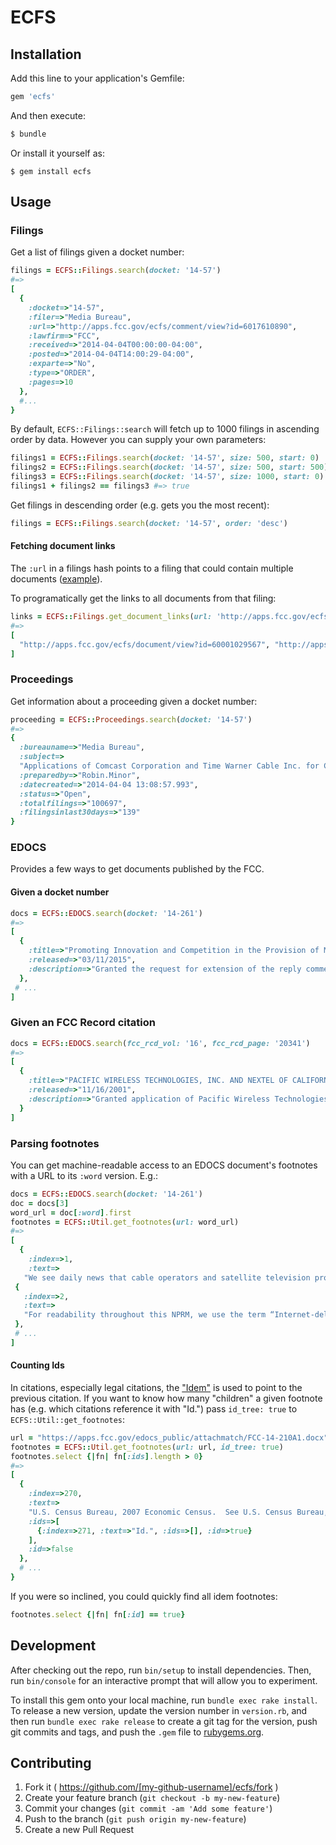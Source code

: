 # ECFS

## Installation

Add this line to your application's Gemfile:

```ruby
gem 'ecfs'
```

And then execute:

```sh
$ bundle
```

Or install it yourself as:

```
$ gem install ecfs
```

## Usage

### Filings

Get a list of filings given a docket number:

```ruby
filings = ECFS::Filings.search(docket: '14-57')
#=>
[
  {
    :docket=>"14-57",
    :filer=>"Media Bureau",
    :url=>"http://apps.fcc.gov/ecfs/comment/view?id=6017610890",
    :lawfirm=>"FCC",
    :received=>"2014-04-04T00:00:00-04:00",
    :posted=>"2014-04-04T14:00:29-04:00",
    :exparte=>"No",
    :type=>"ORDER",
    :pages=>10
  },
  #...
}
```

By default, `ECFS::Filings::search` will fetch up to 1000 filings in ascending order by data. However you can supply your own parameters:

```ruby
filings1 = ECFS::Filings.search(docket: '14-57', size: 500, start: 0)
filings2 = ECFS::Filings.search(docket: '14-57', size: 500, start: 500)
filings3 = ECFS::Filings.search(docket: '14-57', size: 1000, start: 0)
filings1 + filings2 == filings3 #=> true
```

Get filings in descending order (e.g. gets you the most recent):

```ruby
filings = ECFS::Filings.search(docket: '14-57', order: 'desc')
```

#### Fetching document links

The `:url` in a filings hash points to a filing that could contain multiple documents ([example](http://apps.fcc.gov/ecfs/comment/view?id=60001016691)).

To programatically get the links to all documents from that filing:

```ruby
links = ECFS::Filings.get_document_links(url: 'http://apps.fcc.gov/ecfs/comment/view?id=60001016691')
#=>
[
  "http://apps.fcc.gov/ecfs/document/view?id=60001029567", "http://apps.fcc.gov/ecfs/document/view?id=60001029568"
]
```

### Proceedings

Get information about a proceeding given a docket number:

```ruby
proceeding = ECFS::Proceedings.search(docket: '14-57')
#=>
{
  :bureauname=>"Media Bureau",
  :subject=>
  "Applications of Comcast Corporation and Time Warner Cable Inc. for Consent to Assign or Transfer Control of Licenses and Applications",
  :preparedby=>"Robin.Minor",
  :datecreated=>"2014-04-04 13:08:57.993",
  :status=>"Open",
  :totalfilings=>"100697",
  :filingsinlast30days=>"139"
}
```

### EDOCS

Provides a few ways to get documents published by the FCC.

#### Given a docket number

```ruby
docs = ECFS::EDOCS.search(docket: '14-261')
#=>
[
  {
    :title=>"Promoting Innovation and Competition in the Provision of Multichannel Video Programming Distribution Services",
    :released=>"03/11/2015",
    :description=>"Granted the request for extension of the reply comment deadline",  :word=>["https://apps.fcc.gov/edocs_public/attachmatch/DA-15-314A1.doc"],  :pdf=>["https://apps.fcc.gov/edocs_public/attachmatch/DA-15-314A1.pdf"],  :txt=>["https://apps.fcc.gov/edocs_public/attachmatch/DA-15-314A1.txt"]
  },
 # ...
]
```

### Given an FCC Record citation

```ruby
docs = ECFS::EDOCS.search(fcc_rcd_vol: '16', fcc_rcd_page: '20341')
#=>
[
  {
    :title=>"PACIFIC WIRELESS TECHNOLOGIES, INC. AND NEXTEL OF CALIFORNIA",
    :released=>"11/16/2001",
    :description=>"Granted application of Pacific Wireless Technologies to assign its licenses to Nextel of Calfornia, Inc.",  :word=>["https://apps.fcc.gov/edocs_public/attachmatch/DA-01-2685A1.doc"],  :pdf=>["https://apps.fcc.gov/edocs_public/attachmatch/DA-01-2685A1.pdf"],  :txt=>["https://apps.fcc.gov/edocs_public/attachmatch/DA-01-2685A1.txt"]
  }
]
```

### Parsing footnotes

You can get machine-readable access to an EDOCS document's footnotes with a URL to its `:word` version. E.g.:

```ruby
docs = ECFS::EDOCS.search(docket: '14-261')
doc = docs[3]
word_url = doc[:word].first
footnotes = ECFS::Util.get_footnotes(url: word_url)
#=>
[
  {
    :index=>1,
    :text=>
   "We see daily news that cable operators and satellite television providers are obtaining rights for online distribution of content.  Sam Adams and Christian Plumb, Verizon CEO says to launch Web TV product in 2015, Reuters, September 11, 2014, available at http://www.reuters.com/article/2014/09/11/us-verizon-comms-towers-idUSKBN0H61KB20140911 (reporting that Sony, Dish Network, DIRECTV and Verizon are each developing Internet-delivered streaming video services that are a “viable alternative to cable TV service.”); Edmund Lee, Scott Moritz and Alex Sherman, Dish Leads in Race to Offer Online TV to Compete With Cable, Bloomberg, March 15, 2014, available at http://www.bloomberg.com/news/2014-03-04/dish-takes-lead-in-race-to-offer-streaming-tv-to-rival-cable.html (“If Dish goes ahead with an online service, competitors could follow -- including cable companies like Comcast and Cablevision Systems Corp., which could move out of their traditional regions to offer TV nationwide, said Bernard Gershon, a digital media consultant in New York.”); Chris Young, Industry awaits linear OTT experiment, SNL Kagan, July 18, 2014, available at http://www.snl.com/interactivex/article.aspx?id=28627040&KPLT=2; Comcast branches out cloud DVR, live streaming service, CED Magazine, May 8, 2014, available at http://www.cedmagazine.com/news/2014/05/comcast-branches-out-cloud-dvr-live-streaming-service (“Like other video service providers, Comcast is focused on offering live streaming out of the home.”).  AT&T’s U-Verse service is delivered via Internet Protocol (“IP”) today.  See AT&T, What is IPTV? (2009), available at https://www.att.com/Common/about_us/files/pdf/IPTV_background.pdf.  In recognition of the increasing prevalence of Internet distribution of video, the National Cable & Telecommunications Association has renamed its annual Cable Show as INTX: the Internet and Television Expo, “in an effort to broaden the three-day gathering to include online video providers and distributors beyond the traditional Cable Show crowd.”  Kent Gibbons, NCTA: ‘Cable Show’ Convention Becoming INTX, Multichannel News (Sept. 17, 2014), http://www.multichannel.com/ncta-cable-show-convention-becoming-intx/383922."},
 {
   :index=>2,
   :text=>
   "For readability throughout this NPRM, we use the term “Internet-delivered” to refer to any service delivered using IP whether or not it uses the public Internet, except for cable service.  See infra ¶ 71."
 },
 # ...
]
```

#### Counting Ids

In citations, especially legal citations, the ["Idem"](http://en.wikipedia.org/wiki/Idem) is used to point to the previous citation. If you want to know how many "children" a given footnote has (e.g. which citations reference it with "Id.") pass `id_tree: true` to `ECFS::Util::get_footnotes`:

```ruby
url = "https://apps.fcc.gov/edocs_public/attachmatch/FCC-14-210A1.docx"
footnotes = ECFS::Util.get_footnotes(url: url, id_tree: true)
footnotes.select {|fn| fn[:ids].length > 0}
#=>
[
  {
    :index=>270,
    :text=>
    "U.S. Census Bureau, 2007 Economic Census.  See U.S. Census Bureau, American FactFinder, “Information: Subject Series – Estab and Firm Size: Employment Size of Establishments for the United States: 2007 – 2007 Economic Census,” NAICS code 517110, Table EC0751SSSZ2; available at http://factfinder2.census.gov/faces/nav/jsf/pages/index.xhtml.",
    :ids=>[
      {:index=>271, :text=>"Id.", :ids=>[], :id=>true}
    ],
    :id=>false
  },
  # ...
}
```

If you were so inclined, you could quickly find all idem footnotes:

```ruby
footnotes.select {|fn| fn[:id] == true}
```

## Development

After checking out the repo, run `bin/setup` to install dependencies. Then, run `bin/console` for an interactive prompt that will allow you to experiment.

To install this gem onto your local machine, run `bundle exec rake install`. To release a new version, update the version number in `version.rb`, and then run `bundle exec rake release` to create a git tag for the version, push git commits and tags, and push the `.gem` file to [rubygems.org](https://rubygems.org).

## Contributing

1. Fork it ( https://github.com/[my-github-username]/ecfs/fork )
2. Create your feature branch (`git checkout -b my-new-feature`)
3. Commit your changes (`git commit -am 'Add some feature'`)
4. Push to the branch (`git push origin my-new-feature`)
5. Create a new Pull Request
